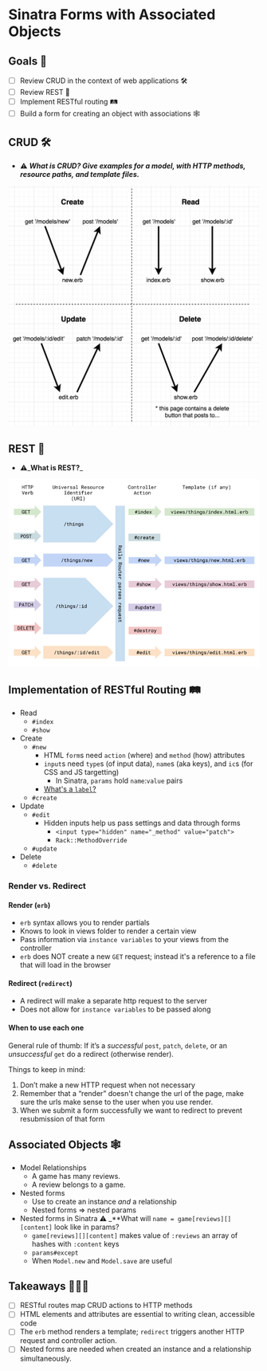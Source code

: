 # Sinatra Forms with Associated Objects

## Goals 🐲

- [ ] Review CRUD in the context of web applications 🛠
- [ ] Review REST 🧮
- [ ] Implement RESTful routing 🛤
- [ ] Build a form for creating an object with associations 🕸

## CRUD 🛠

- ⚠️ _**What is CRUD? Give examples for a model, with HTTP methods, resource paths, and template files.**_

![crud](crud.png)

## REST 🧮

- ⚠️_**What is REST?**_

![rest2](rest2.png)

## Implementation of RESTful Routing 🛤

- Read
  - `#index`
  - `#show`
- Create
  - `#new`
    - HTML `form`s need `action` (where) and `method` (how) attributes
    - `input`s need `type`s (of input data), `name`s (aka keys), and `ic`s (for CSS and JS targetting)
      - In Sinatra, `params` hold `name`:`value` pairs
    - [What's a `label`?](https://developer.mozilla.org/en-US/docs/Web/HTML/Element/label)
  - `#create`
- Update
  - `#edit`
    - Hidden inputs help us pass settings and data through forms
      - `<input type="hidden" name="_method" value="patch">`
      - `Rack::MethodOverride`
  - `#update`
- Delete
  - `#delete`

### Render vs. Redirect

#### Render (`erb`)

- `erb` syntax allows you to render partials
- Knows to look in views folder to render a certain view
- Pass information via `instance variables` to your views from the controller
- `erb` does NOT create a new `GET` request; instead it's a reference to a file that will load in the browser

#### Redirect (`redirect`)

- A redirect will make a separate http request to the server
- Does not allow for `instance variables` to be passed along

#### When to use each one

General rule of thumb: If it’s a *successful* `post`, `patch`, `delete`, or an *unsuccessful* `get` do a redirect (otherwise render).

Things to keep in mind:

1. Don’t make a new HTTP request when not necessary
2. Remember that a “render” doesn't change the url of the page, make sure the urls make sense to the user when you use render.
3. When we submit a form successfully we want to redirect to prevent resubmission of that form

## Associated Objects 🕸

- Model Relationships
  - A game has many reviews.
  - A review belongs to a game.
- Nested forms
  - Use to create an instance _and_ a relationship
  - Nested forms => nested params
- Nested forms in Sinatra
  ⚠️ _**What will `name = game[reviews][][content]` look like in params?
  - `game[reviews][][content]` makes value of `:reviews` an array of hashes with `:content` keys
  - `params#except`
  - When `Model.new` and `Model.save` are useful

## Takeaways ⛹🏽‍♀️

- [ ] RESTful routes map CRUD actions to HTTP methods
- [ ] HTML elements and attributes are essential to writing clean, accessible code
- [ ] The `erb` method renders a template; `redirect` triggers another HTTP request and controller action.
- [ ] Nested forms are needed when created an instance and a relationship simultaneously.
